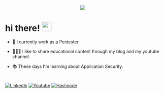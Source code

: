 <div align="center">
    <img src="https://i.giphy.com/media/v1.Y2lkPTc5MGI3NjExOWQwMDA5d3ZsejRsaXppMjBodWlpOWhrdmk4NjhqOG12YjVmc2NxMSZlcD12MV9pbnRlcm5hbF9naWZfYnlfaWQmY3Q9Zw/pVGsAWjzvXcZW4ZBTE/giphy.gif">
</div>

<h1>
    hi there!
    <img src="https://media.giphy.com/media/hvRJCLFzcasrR4ia7z/giphy.gif" width="30px"/>
</h1>

- 🔭 I currently work as a Pentester.

- 🧑🏻‍🏫 I like to share educational content through my blog and my youtube channel.

- 📚 These days I'm learning about Application Security.

#

[![LinkedIn](https://img.shields.io/badge/LinkedIn-0077B5?style=for-the-badge&logo=linkedin&logoColor=white)](https://www.linkedin.com/in/b1d0ws/)
[![Youtube](https://img.shields.io/badge/YouTube-FF0000?style=for-the-badge&logo=youtube&logoColor=white)](https://www.youtube.com/@b1d0ws)
[![Hashnode](https://img.shields.io/badge/Hashnode-2962FF?style=for-the-badge&logo=hashnode&logoColor=white)](https://b1d0ws.hashnode.dev/)

